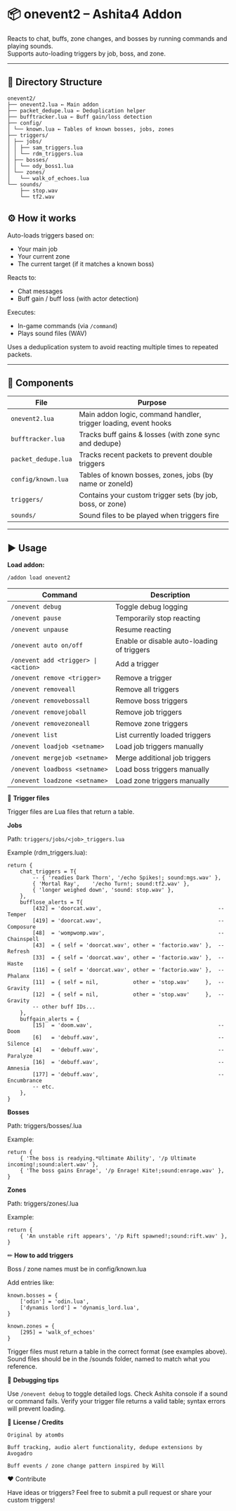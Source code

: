 # 📦 onevent2 – Ashita4 Addon

Reacts to chat, buffs, zone changes, and bosses by running commands and playing sounds.  
Supports auto-loading triggers by job, boss, and zone.

---

## 📂 Directory Structure
```
onevent2/
├── onevent2.lua ← Main addon
├── packet_dedupe.lua ← Deduplication helper
├── bufftracker.lua ← Buff gain/loss detection
├── config/
│ └── known.lua ← Tables of known bosses, jobs, zones
├── triggers/
│ ├── jobs/
│ │ ├── sam_triggers.lua
│ │ └── rdm_triggers.lua
│ ├── bosses/
│ │ └── ody_boss1.lua
│ └── zones/
│   └── walk_of_echoes.lua
└── sounds/
    ├── stop.wav
    └── tf2.wav
```
## ⚙ How it works

Auto-loads triggers based on:

- Your main job  
- Your current zone  
- The current target (if it matches a known boss)

Reacts to:

- Chat messages  
- Buff gain / buff loss (with actor detection)

Executes:

- In-game commands (via `/command`)  
- Plays sound files (WAV)

Uses a deduplication system to avoid reacting multiple times to repeated packets.

---

## 🧩 Components

| File                  | Purpose                                                 |
|-----------------------|---------------------------------------------------------|
| `onevent2.lua`        | Main addon logic, command handler, trigger loading, event hooks |
| `bufftracker.lua`     | Tracks buff gains & losses (with zone sync and dedupe)  |
| `packet_dedupe.lua`   | Tracks recent packets to prevent double triggers        |
| `config/known.lua`    | Tables of known bosses, zones, jobs (by name or zoneId) |
| `triggers/`           | Contains your custom trigger sets (by job, boss, or zone) |
| `sounds/`             | Sound files to be played when triggers fire             |

---

## ▶️ Usage

**Load addon:**

```bash
/addon load onevent2
```
| Command                          | Description                         |
|---------------------------------|-----------------------------------|
| `/onevent debug`                 | Toggle debug logging               |
| `/onevent pause`                 | Temporarily stop reacting          |
| `/onevent unpause`               | Resume reacting                   |
| `/onevent auto on/off`           | Enable or disable auto-loading of triggers |
| `/onevent add <trigger> \| <action>` | Add a trigger                  |
| `/onevent remove <trigger>`      | Remove a trigger                  |
| `/onevent removeall`             | Remove all triggers               |
| `/onevent removebossall`         | Remove boss triggers              |
| `/onevent removejoball`          | Remove job triggers               |
| `/onevent removezoneall`         | Remove zone triggers              |
| `/onevent list`                  | List currently loaded triggers    |
| `/onevent loadjob <setname>`     | Load job triggers manually        |
| `/onevent mergejob <setname>`    | Merge additional job triggers     |
| `/onevent loadboss <setname>`    | Load boss triggers manually       |
| `/onevent loadzone <setname>`    | Load zone triggers manually       |

🎵 **Trigger files**

Trigger files are Lua files that return a table.

**Jobs**

Path: `triggers/jobs/<job>_triggers.lua`

Example (rdm_triggers.lua):
```
return {
    chat_triggers = T{
        -- { 'readies Dark Thorn', '/echo Spikes!; sound:mgs.wav' },
        { 'Mortal Ray',    '/echo Turn!; sound:tf2.wav' },
        { 'longer weighed down', 'sound: stop.wav' },
    },
    bufflose_alerts = T{
        [432] = 'doorcat.wav',                                     -- Temper
        [419] = 'doorcat.wav',                                     -- Composure
        [48]  = 'wompwomp.wav',                                    -- Chainspell
        [43]  = { self = 'doorcat.wav', other = 'factorio.wav' },  -- Refresh
        [33]  = { self = 'doorcat.wav', other = 'factorio.wav' },  -- Haste
        [116] = { self = 'doorcat.wav', other = 'factorio.wav' },  -- Phalanx
        [11]  = { self = nil,           other = 'stop.wav'     },  -- Gravity
        [12]  = { self = nil,           other = 'stop.wav'     },  -- Gravity
        -- other buff IDs...
    },
    buffgain_alerts = {
        [15]  = 'doom.wav',                                        -- Doom
        [6]   = 'debuff.wav',                                      -- Silence
        [4]   = 'debuff.wav',                                      -- Paralyze
        [16]  = 'debuff.wav',                                      -- Amnesia
        [177] = 'debuff.wav',                                      -- Encumbrance
        -- etc.
    },
}
```

**Bosses**

Path: triggers/bosses/<boss>.lua

Example:

```
return {
    { 'The boss is readying.*Ultimate Ability', '/p Ultimate incoming!;sound:alert.wav' },
    { 'The boss gains Enrage', '/p Enrage! Kite!;sound:enrage.wav' },
}
```
**Zones**

Path: triggers/zones/<zone>.lua

Example:

```
return {
    { 'An unstable rift appears', '/p Rift spawned!;sound:rift.wav' },
}
```

✏ **How to add triggers**

Boss / zone names must be in config/known.lua 

Add entries like:
```
known.bosses = {
    ['odin'] = 'odin.lua',
    ['dynamis lord'] = 'dynamis_lord.lua',
}

known.zones = {
    [295] = 'walk_of_echoes' 
}
```
Trigger files must return a table in the correct format (see examples above).
Sound files should be in the /sounds folder, named to match what you reference.

🐛 **Debugging tips**

Use `/onevent debug` to toggle detailed logs.
Check Ashita console if a sound or command fails.
Verify your trigger file returns a valid table; syntax errors will prevent loading.

📜 **License / Credits**

    Original by atom0s

    Buff tracking, audio alert functionality, dedupe extensions by Avogadro

    Buff events / zone change pattern inspired by Will

❤️ Contribute

Have ideas or triggers? Feel free to submit a pull request or share your custom triggers!

